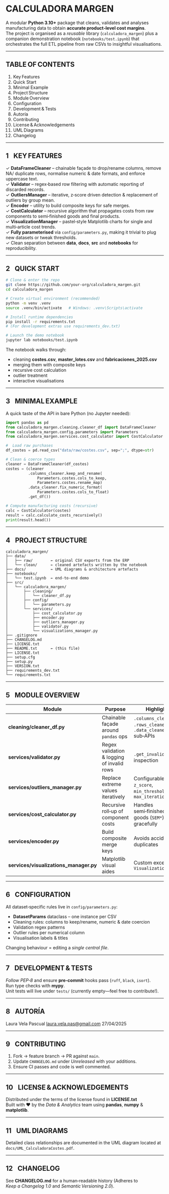 
CALCULADORA MARGEN
==================

A modular **Python 3.10+** package that cleans, validates and analyses manufacturing
data to obtain **accurate product‑level cost margins**.  
The project is organised as a *reusable* library (`calculadora_margen`) plus a
companion demonstration notebook (`notebooks/test.ipynb`) that orchestrates the
full ETL pipeline from raw CSVs to insightful visualisations.

-------------------------------------------------------------------------------
TABLE OF CONTENTS
-------------------------------------------------------------------------------
1.  Key Features  
2.  Quick Start  
3.  Minimal Example  
4.  Project Structure  
5.  Module Overview  
6.  Configuration  
7.  Development & Tests  
8.  Autoría  
9.  Contributing  
10. License & Acknowledgements  
11. UML Diagrams  
12. Changelog  

-------------------------------------------------------------------------------
1  KEY FEATURES
-------------------------------------------------------------------------------
✓ **DataFrameCleaner** – chainable façade to drop/rename columns, remove NA/
  duplicate rows, normalise numeric & date formats, and enforce uppercase text.  
✓ **Validator** – regex‑based row filtering with automatic reporting of
  discarded records.  
✓ **OutliersManager** – iterative, z‑score driven detection & replacement of
  outliers by group mean.  
✓ **Encoder** – utility to build composite keys for safe merges.  
✓ **CostCalculator** – recursive algorithm that propagates costs from raw
  components to semi‑finished goods and final products.  
✓ **VisualizationManager** – pastel‑style Matplotlib charts for single and
  multi‑article cost trends.  
✓ **Fully parameterised** via `config/parameters.py`, making it trivial to plug
  new datasets or tweak thresholds.  
✓ Clean separation between **data**, **docs**, **src** and **notebooks** for
  reproducibility.

-------------------------------------------------------------------------------
2  QUICK START
-------------------------------------------------------------------------------
```bash
# Clone & enter the repo
git clone https://github.com/your‑org/calculadora_margen.git
cd calculadora_margen

# Create virtual environment (recommended)
python -m venv .venv
source .venv/bin/activate   # Windows: .venv\Scripts\activate

# Install runtime dependencies
pip install -r requirements.txt
# (For development extras use requirements_dev.txt)

# Launch the demo notebook
jupyter lab notebooks/test.ipynb
```

The notebook walks through:

* cleaning **costes.csv**, **master_lotes.csv** and **fabricaciones_2025.csv**  
* merging them with composite keys  
* recursive cost calculation  
* outlier treatment  
* interactive visualisations

-------------------------------------------------------------------------------
3  MINIMAL EXAMPLE
-------------------------------------------------------------------------------
A quick taste of the API in bare Python (no Jupyter needed):

```python
import pandas as pd
from calculadora_margen.cleaning.cleaner_df import DataFrameCleaner
from calculadora_margen.config.parameters import Parameters
from calculadora_margen.services.cost_calculator import CostCalculator

#  Load raw purchases
df_costes = pd.read_csv("data/raw/costes.csv", sep=";", dtype=str)

# Clean & coerce types
cleaner = DataFrameCleaner(df_costes)
costes = (cleaner
          .columns_cleaner.keep_and_rename(
              Parameters.costes.cols_to_keep,
              Parameters.costes.rename_map)
          .data_cleaner.fix_numeric_format(
              Parameters.costes.cols_to_float)
          .get_df())

# Compute manufacturing costs (recursive)
calc = CostCalculator(costes)
result = calc.calculate_costs_recursively()
print(result.head())
```

-------------------------------------------------------------------------------
4  PROJECT STRUCTURE
-------------------------------------------------------------------------------
```
calculadora_margen/
├── data/
│   ├── raw/        ← original CSV exports from the ERP
│   └── clean/      ← cleaned artefacts written by the notebook
├── docs/           ← UML diagrams & architecture artefacts
├── notebooks/
│   └── test.ipynb  ← end‑to‑end demo
├── src/
│   └── calculadora_margen/
│       ├── cleaning/
│       │   └── cleaner_df.py
│       ├── config/
│       │   └── parameters.py
│       └── services/
│           ├── cost_calculator.py
│           ├── encoder.py
│           ├── outliers_manager.py
│           ├── validator.py
│           └── visualizations_manager.py
├── .gitignore
├── CHANGELOG.md
├── LICENSE.txt
├── README.txt      ← (this file)
├── LICENSE.txt
├── setup.cfg
├── setup.py
├── VERSION.txt
├── requirements_dev.txt
└── requirements.txt
```

-------------------------------------------------------------------------------
5  MODULE OVERVIEW
-------------------------------------------------------------------------------
| Module | Purpose | Highlight |
|--------|---------|-----------|
| **cleaning/cleaner_df.py** | Chainable façade around `pandas` ops | `.columns_cleaner`, `.rows_cleaner`, `.data_cleaner` sub‑APIs |
| **services/validator.py** | Regex validation & logging of invalid rows | `.get_invalid()` for inspection |
| **services/outliers_manager.py** | Replace extreme values iteratively | Configurable `z_score`, `min_threshold`, `max_iterations` |
| **services/cost_calculator.py** | Recursive roll‑up of component costs | Handles semi‑finished goods (`SEM*`) gracefully |
| **services/encoder.py** | Build composite merge keys | Avoids accidental duplicates |
| **services/visualizations_manager.py** | Matplotlib visual aides | Custom exception `VisualizationError` |

-------------------------------------------------------------------------------
6  CONFIGURATION
-------------------------------------------------------------------------------
All dataset‑specific rules live in `config/parameters.py`:

* **DatasetParams** dataclass – one instance per CSV  
* Cleaning rules: columns to keep/rename, numeric & date coercion  
* Validation regex patterns  
* Outlier rules per numerical column  
* Visualisation labels & titles  

Changing behaviour = editing a *single central file*.

-------------------------------------------------------------------------------
7  DEVELOPMENT & TESTS
-------------------------------------------------------------------------------
*Follow PEP‑8* and ensure **pre‑commit** hooks pass (`ruff`, `black`, `isort`).  
Run type checks with **mypy**.  
Unit tests will live under `tests/` (currently empty—feel free to contribute!).

-------------------------------------------------------------------------------
8  AUTORÍA
-------------------------------------------------------------------------------
Laura Vela Pascual
laura.vela.pas@gmail.com
27/04/2025

-------------------------------------------------------------------------------
9  CONTRIBUTING
-------------------------------------------------------------------------------
1. Fork → feature branch → PR against `main`.  
2. Update `CHANGELOG.md` under *Unreleased* with your additions.  
3. Ensure CI passes and code is well commented.

-------------------------------------------------------------------------------
10  LICENSE & ACKNOWLEDGEMENTS
-------------------------------------------------------------------------------
Distributed under the terms of the license found in **LICENSE.txt**  
Built with ♥ by the *Data & Analytics* team using **pandas**, **numpy** &
**matplotlib**.

-------------------------------------------------------------------------------
11  UML DIAGRAMS
-------------------------------------------------------------------------------
Detailed class relationships are documented in the UML diagram located at
`docs/UML_CalculadoraCostes.pdf`.

-------------------------------------------------------------------------------
12  CHANGELOG
-------------------------------------------------------------------------------
See **CHANGELOG.md** for a human‑readable history
(Adheres to *Keep a Changelog 1.0* and *Semantic Versioning 2.0*).

